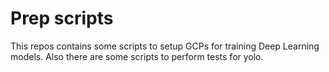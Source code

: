# Prep scripts
This repos contains some scripts to setup GCPs for training Deep Learning models.
Also there are some scripts to perform tests for yolo.
